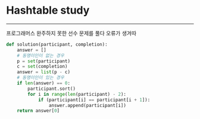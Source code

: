 
# Hashtable study
---
프로그래머스 완주하지 못한 선수 문제를 풀다 오류가 생겨따

```python
def solution(participant, completion):
    answer = []
    # 동명이인이 없는 경우
    p = set(participant)
    c = set(completion)
    answer = list(p - c)
    # 동명이인이 있는 경우
    if len(answer) == 0:
        participant.sort()
        for i in range(len(participant) - 2):
            if (participant[i] == participant[i + 1]):
                answer.append(participant[i])
    return answer[0]
```